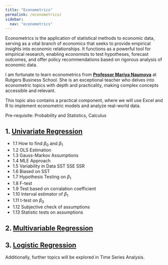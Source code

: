 ```yaml
---
title: "Econometrics"
permalink: /econometrics/
sidebar:
  nav: "econometrics"
---
```


Econometrics is the application of statistical methods to economic data, serving as a vital branch of economics that seeks to provide empirical insights into economic relationships. It functions as a powerful tool for empirical research, enabling economists to test hypotheses, forecast outcomes, and offer policy recommendations based on rigorous analysis of economic data.

I am fortunate to learn econometrics from **[Professor Mariya Naumova](https://www.business.rutgers.edu/faculty/mariya-naumova)** at Rutgers Business School. She is an exceptional teacher who delves into econometric topics with depth and practicality, making complex concepts accessible and relevant.

This topic also contains a practical component, where we will use Excel and R to implement econometric models and analyze real-world data.

Pre-requisite: Probability and Statistics, Calculus

## 1. [Univariate Regression](univariate-regression)

- 1.1 How to find $\beta_0$ and $\beta_1$
- 1.2 OLS Estimation
- 1.3 Gauss-Markov Assumptions
- 1.4 MLE Approach
- 1.5 Variability in Data SST SSE SSR
- 1.6 Biased on SST
- 1.7 Hypothesis Testing on $\beta_1$
- 1.8 F-test
- 1.9 Test based on corralation coefficient
- 1.10 Interval estimator of $\beta_1$
- 1.11 t-test on $\beta_0$
- 1.12 Subjective check of assumptions
- 1.13 Statistic tests on assumptions

## 2. [Multivariable Regression](multivariable-regression)

## 3. [Logistic Regression](logistic-regression)

Additionally, further topics will be explored in Time Series Analysis.


